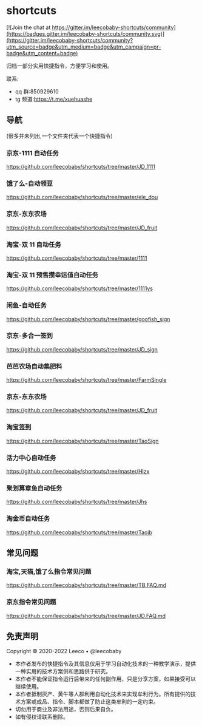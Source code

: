# shortcuts

[![Join the chat at https://gitter.im/leecobaby-shortcuts/community](https://badges.gitter.im/leecobaby-shortcuts/community.svg)](https://gitter.im/leecobaby-shortcuts/community?utm_source=badge&utm_medium=badge&utm_campaign=pr-badge&utm_content=badge)

归档一部分实用快捷指令，方便学习和使用。

联系:

- qq 群:850929610
- tg 频道:https://t.me/xuehuashe

## 导航

(很多并未列出,一个文件夹代表一个快捷指令)

### 京东-1111 自动任务

https://github.com/leecobaby/shortcuts/tree/master/JD_1111

### 饿了么-自动领豆

https://github.com/leecobaby/shortcuts/tree/master/ele_dou

### 京东-东东农场

https://github.com/leecobaby/shortcuts/tree/master/JD_fruit

### 淘宝-双 11 自动任务

https://github.com/leecobaby/shortcuts/tree/master/1111

### 淘宝-双 11 预售攒幸运值自动任务

https://github.com/leecobaby/shortcuts/tree/master/1111ys

### 闲鱼-自动任务

https://github.com/leecobaby/shortcuts/tree/master/goofish_sign

### 京东-多合一签到

https://github.com/leecobaby/shortcuts/tree/master/JD_sign

### 芭芭农场自动集肥料

https://github.com/leecobaby/shortcuts/tree/master/FarmSingle

### 京东-东东农场

https://github.com/leecobaby/shortcuts/tree/master/JD_fruit

### 淘宝签到

https://github.com/leecobaby/shortcuts/tree/master/TaoSign

### 活力中心自动任务

https://github.com/leecobaby/shortcuts/tree/master/Hlzx

### 聚划算章鱼自动任务

https://github.com/leecobaby/shortcuts/tree/master/Jhs

### 淘金币自动任务

https://github.com/leecobaby/shortcuts/tree/master/Taojb

## 常见问题

### 淘宝,天猫,饿了么指令常见问题

https://github.com/leecobaby/shortcuts/tree/master/TB.FAQ.md

### 京东指令常见问题

https://github.com/leecobaby/shortcuts/tree/master/JD.FAQ.md

## 免责声明

Copyright © 2020-2022 Leeco • @leecobaby

- 本作者发布的快捷指令及其信息仅用于学习自动化技术的一种教学演示，提供一种实用的技术方案供和思路供于研究。
- 本作者不能保证指令运行后带来的任何副作用，只是分享方案，如果接受可以继续使用。
- 本作者抵制灰产、黄牛等人群利用自动化技术来实现牟利行为。所有提供的技术方案或成品、指令、脚本都做了防止这类牟利的一定约束。
- 切勿用于商业及非法用途，否则后果自负。
- 如有侵权请联系删除。

